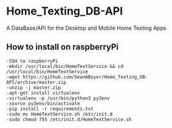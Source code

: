 # Home_Texting_DB-API
A DataBase/API for the Desktop and Mobile Home Texting Apps

## How to install on raspberryPi
	-SSH to raspberryPi
	-mkdir /usr/local/bin/HomeTextService && cd /usr/local/bin/HomeTextService
	-wget https://github.com/SeanABoyer/Home_Texting_DB-API/archive/master.zip
	-unzip -j master.zip
	-apt-get install virtualenv
	-virtualenv -p /usr/bin/python3 py3env
	-source py3env/bin/activate
	-pip install -r requirements.txt
	-sudo mv HomeTextService.sh /etc/init.d
	-sudo chmod 755 /etc/init.d/HomeTextService.sh

